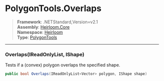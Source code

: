 # PolygonTools.Overlaps

> **Framework**: .NETStandard,Version=v2.1  
> **Assembly**: [Heirloom.Core][0]  
> **Namespace**: [Heirloom][0]  
> **Type**: [PolygonTools][1]

--------------------------------------------------------------------------------

### Overlaps(IReadOnlyList<Vector>, IShape)

Tests if a (convex) polygon overlaps the specified shape.

```cs
public bool Overlaps(IReadOnlyList<Vector> polygon, IShape shape)
```

[0]: ../Heirloom.Core.md
[1]: Heirloom.PolygonTools.md
